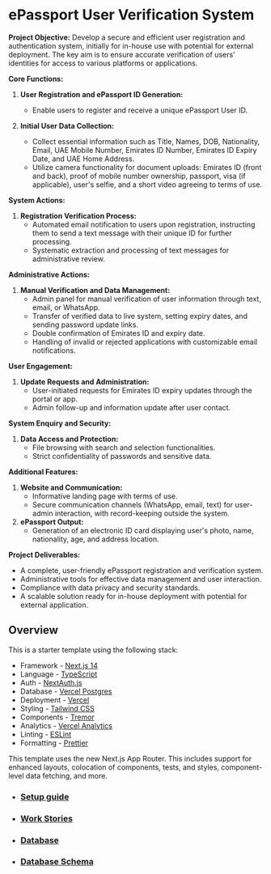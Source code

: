 # **ePassport User Verification System**

**Project Objective:** 
Develop a secure and efficient user registration and authentication system, initially for in-house use with potential for external deployment. The key aim is to ensure accurate verification of users’ identities for access to various platforms or applications.

**Core Functions:**
1. **User Registration and ePassport ID Generation:**
   - Enable users to register and receive a unique ePassport User ID.

2. **Initial User Data Collection:**
   - Collect essential information such as Title, Names, DOB, Nationality, Email, UAE Mobile Number, Emirates ID Number, Emirates ID Expiry Date, and UAE Home Address.
   - Utilize camera functionality for document uploads: Emirates ID (front and back), proof of mobile number ownership, passport, visa (if applicable), user's selfie, and a short video agreeing to terms of use.

**System Actions:**
1. **Registration Verification Process:**
   - Automated email notification to users upon registration, instructing them to send a text message with their unique ID for further processing.
   - Systematic extraction and processing of text messages for administrative review.

**Administrative Actions:**
1. **Manual Verification and Data Management:**
   - Admin panel for manual verification of user information through text, email, or WhatsApp.
   - Transfer of verified data to live system, setting expiry dates, and sending password update links.
   - Double confirmation of Emirates ID and expiry date.
   - Handling of invalid or rejected applications with customizable email notifications.

**User Engagement:**
1. **Update Requests and Administration:**
   - User-initiated requests for Emirates ID expiry updates through the portal or app.
   - Admin follow-up and information update after user contact.

**System Enquiry and Security:**
1. **Data Access and Protection:**
   - File browsing with search and selection functionalities.
   - Strict confidentiality of passwords and sensitive data.

**Additional Features:**
1. **Website and Communication:**
   - Informative landing page with terms of use.
   - Secure communication channels (WhatsApp, email, text) for user-admin interaction, with record-keeping outside the system.
2. **ePassport Output:**
   - Generation of an electronic ID card displaying user's photo, name, nationality, age, and address location.

**Project Deliverables:**
- A complete, user-friendly ePassport registration and verification system.
- Administrative tools for effective data management and user interaction.
- Compliance with data privacy and security standards.
- A scalable solution ready for in-house deployment with potential for external application.

## Overview

This is a starter template using the following stack:

- Framework - [Next.js 14](https://nextjs.org/14)
- Language - [TypeScript](https://www.typescriptlang.org)
- Auth - [NextAuth.js](https://next-auth.js.org)
- Database - [Vercel Postgres](https://vercel.com/postgres)
- Deployment - [Vercel](https://vercel.com/docs/concepts/next.js/overview)
- Styling - [Tailwind CSS](https://tailwindcss.com)
- Components - [Tremor](https://www.tremor.so)
- Analytics - [Vercel Analytics](https://vercel.com/analytics)
- Linting - [ESLint](https://eslint.org)
- Formatting - [Prettier](https://prettier.io)

This template uses the new Next.js App Router. This includes support for enhanced layouts, colocation of components, tests, and styles, component-level data fetching, and more.


- ### [Setup guide](/setup.md)
- ### [Work Stories](/tasks.md)
- ### [Database](/database.info.md)
- ### [Database Schema](/prisma/schema.prisma)
